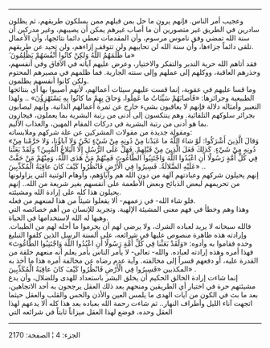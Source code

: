 ------------------------------------------------------------------------

وعجيب أمر الناس. فإنهم يرون ما حل بمن قبلهم ممن يسلكون طريقهم، ثم يظلون
سادرين في الطريق غير متصورين أن ما أصاب غيرهم يمكن أن يصيبهم، وغير
مدركين أن سنة الله تمضي وفق ناموس مرسوم، وأن المقدمات تعطي دائما
نتائجها، وأن الأعمال تلقى دائماً جزاءها، وأن سنة الله لن تحابيهم ولن
تتوقف إزاءهم، ولن تحيد عن طريقهم.  
َ ما ظَلَمَهُمُ اللَّهُ وَلكِنْ كانُوا أَنْفُسَهُمْ يَظْلِمُونَ»  
فقد أتاهم الله حرية التدبر والتفكر والاختيار، وعرض عليهم آياته في الآفاق
وفي أنفسهم، وحذرهم العاقبة، ووكلهم إلى عملهم وإلى سنته الجارية. فما
ظلمهم في مصيرهم المحتوم ولكن كانوا أنفسهم يظلمون.  
وما قسا عليهم في عقوبة، إنما قست عليهم سيئات أعمالهم، لأنهم أصيبوا بها
أي بنتائجها الطبيعية وجرائرها: «فَأَصابَهُمْ سَيِّئاتُ ما عَمِلُوا، وَحاقَ بِهِمْ ما
كانُوا بِهِ يَسْتَهْزِؤُنَ» .. ولهذا التعبير وأمثاله دلالة فإنهم لا يعاقبون بشيء
خارج عن ثمرة أعمالهم الذاتية. وإنهم ليصابون بجرائر سلوكهم التلقائية. وهم
ينتكسون إلى أدنى من رتبة البشرية بما يعملون، فيجازون بما هو أدنى من رتبة
البشرية في دركات المقام المهين، والعذاب الأليم.  
ومقولة جديدة من مقولات المشركين عن علة شركهم وملابساته:  
«وَقالَ الَّذِينَ أَشْرَكُوا: لَوْ شاءَ اللَّهُ ما عَبَدْنا مِنْ دُونِهِ مِنْ شَيْءٍ نَحْنُ وَلا آباؤُنا،
وَلا حَرَّمْنا مِنْ دُونِهِ مِنْ شَيْءٍ. كَذلِكَ فَعَلَ الَّذِينَ مِنْ قَبْلِهِمْ. فَهَلْ عَلَى الرُّسُلِ إِلَّا
الْبَلاغُ الْمُبِينُ؟ وَلَقَدْ بَعَثْنا فِي كُلِّ أُمَّةٍ رَسُولًا أَنِ اعْبُدُوا اللَّهَ وَاجْتَنِبُوا
الطَّاغُوتَ فَمِنْهُمْ مَنْ هَدَى اللَّهُ، وَمِنْهُمْ مَنْ حَقَّتْ عَلَيْهِ الضَّلالَةُ. فَسِيرُوا فِي الْأَرْضِ
فَانْظُرُوا كَيْفَ كانَ عاقِبَةُ الْمُكَذِّبِينَ» ..  
إنهم يحيلون شركهم وعبادتهم آلهة من دون الله هم وآباؤهم، وأوهام الوثنية
التي يزاولونها من تحريمهم لبعض الذبائح وبعض الأطعمة على أنفسهم بغير
شريعة من الله.. إنهم يحيلون هذا كله على إرادة الله ومشيئته.  
فلو شاء الله- في زعمهم- ألا يفعلوا شيئاً من هذا لمنعهم من فعله.  
وهذا وهم وخطأ في فهم معنى المشيئة الإلهية. وتجريد للإنسان من أهم خصائصه
التي وهبها له الله لاستخدامها في الحياة.  
فالله سبحانه لا يريد لعباده الشرك، ولا يرضى لهم أن يحرموا ما أحله لهم من
الطيبات. وإرادته هذه ظاهرة منصوص عليها في شرائعه، على ألسنة الرسل الذين
كلفوا التبليغ وحده فقاموا به وأدوه: «وَلَقَدْ بَعَثْنا فِي كُلِّ أُمَّةٍ رَسُولًا أَنِ
اعْبُدُوا اللَّهَ وَاجْتَنِبُوا الطَّاغُوتَ» فهذا أمره وهذه إرادته لعباده. والله-
تعالى- لا يأمر الناس بأمر يعلم أنه منعهم خلقة من القدرة عليه، أو دفعهم
قسراً إلى مخالفته. وآية عدم رضاه عن مخالفة أمره هذا ما أخذ به المكذبين
«فَسِيرُوا فِي الْأَرْضِ فَانْظُرُوا كَيْفَ كانَ عاقِبَةُ الْمُكَذِّبِينَ» .  
إنما شاءت إرادة الخالق الحكيم أن يخلق البشر باستعداد للهدى وللضلال، وأن
يدع مشيئتهم حرة في اختيار أي الطريقين ومنحهم بعد ذلك العقل يرجحون به أحد
الاتجاهين، بعد ما بث في الكون من آيات الهدى ما يلمس العين والأذن والحس
والقلب والعقل حيثما اتجهت آناء الليل وأطراف النهار.. ثم شاءت رحمة الله
بعباده بعد هذا كله ألا يدعهم لهذا العقل وحده، فوضع لهذا العقل ميزاناً
ثابتاً في شرائعه التي

------------------------------------------------------------------------

الجزء: 4 ¦ الصفحة: 2170
